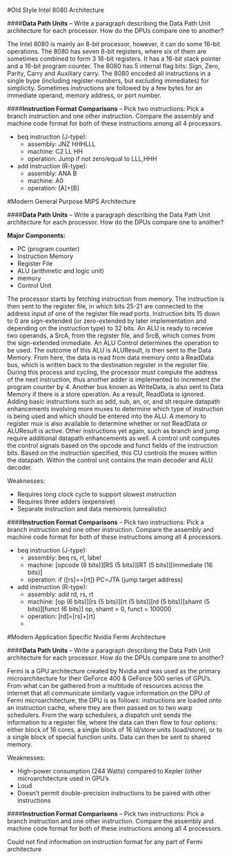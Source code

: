 #Old Style Intel 8080 Architecture

####**Data Path Units** – Write a paragraph describing the Data Path Unit architecture for each processor. How do the DPUs compare one to another?

The Intel 8080 is mainly an 8-bit processor, however, it can do some 16-bit operations. The 8080 has seven 8-bit registers, where six of them are sometimes combined to form 3 16-bit registers. It has a 16-bit stack pointer and a 16-bit program counter. The 8080 has 5 internal flag bits: Sign, Zero, Parity, Carry and Auxiliary carry. The 8080 encoded all instructions in a single bype (including register-numbers, but excluding immediates) for simplicity. Sometimes instructions are followed by a few bytes for an immediate operand, memory address, or port number. 

####**Instruction Format Comparisons** – Pick two instructions: Pick a branch instruction and one other instruction. Compare the assembly and machine code format for both of these instructions among all 4 processors.

* beq instruction (J-type): 
  * assembly:  JNZ HHHLLL
  * machine:   C2 LL HH
  * operation: Jump if not zero/equal to LLL,HHH
* add instruction (R-type):
  * assembly:  ANA B
  * machine:   A0
  * operation: [A]+[B]


#Modern General Purpose MIPS Architecture

####**Data Path Units** – Write a paragraph describing the Data Path Unit architecture for each processor. How do the DPUs compare one to another?

**Major Components:**
  * PC (program counter)
  * Instruction Memory
  * Register File
  * ALU (arithmetic and logic unit)
  * memory
  * Control Unit

The processor starts by fetching instruction from memory. The instruction is then sent to the register file, in which bits 25-21 are connected to the address input of one of the register file read ports. Instruction bits 15 down to 0 are sign-extended (or zero-extended by later implementation and depending on the instruction type) to 32 bits. An ALU is ready to receive two operands, a SrcA, from the register file, and SrcB, which comes from the sign-extended immediate. An ALU Control determines the operation to be used. The outcome of this ALU is ALUResult, is then sent to the Data Memory. From here, the data is read from data memory onto a ReadData bus, which is written back to the destination register in the register file. During this process and cycling, the processor must compute the address of the next instruction, thus another adder is implemented to increment the program counter by 4. Another bus known as WriteData, is also sent to Data Memory if there is a store operation. As a result, ReadData is ignored. Adding basic instructions such as add, sub, an, or, and slt require datapath enhancements involving more muxes to determine which type of instruction is being used and which should be entered into the ALU. A memory to register mux is also available to determine whether or not ReadData or ALUResult is active. Other instructions yet again, such as branch and jump require additional datapath enhancements as well. A control unit computes the control signals based on the opcode and funct fields of the instruction bits. Based on the instruction specified, this CU controls the muxes within the datapath. Within the control unit contains the main decoder and ALU decoder. 

Weaknesses: 
  * Requires long clock cycle to support slowest instruction
  * Requires three adders (expensive)
  * Separate instruction and data memoreis (unrealistic)

####**Instruction Format Comparisons** – Pick two instructions: Pick a branch instruction and one other instruction. Compare the assembly and machine code format for both of these instructions among all 4 processors.

* beq instruction (J-type): 
  * assembly:  beq rs, rt, label
  * machine:   [opcode (6 bits)][RS (5 bits)][RT (5 bits)][immediate (16 bits)]
  * operation: if ([rs]==[rt]) PC=JTA (jump target address)
* add instruction (R-type):
  * assembly:  add rd, rs, rt 
  * machine:   [op (6 bits)][rs (5 bits)][rt (5 bits)][rd (5 bits)][shamt (5 bits)][funct (6 bits)]
						op, shamt = 0, funct = 100000
  * operation: [rd]=[rs]+[rt]
  * 
  

#Modern Application Specific Nvidia Fermi Architecture

####**Data Path Units** – Write a paragraph describing the Data Path Unit architecture for each processor. How do the DPUs compare one to another?

Fermi is a GPU architecture created by Nvidia and was used as the primary microarchitecture for their GeForce 400 & GeForce 500 series of GPU’s. From what can be gathered from a multitude of resources across the internet that all communicate similarly vague information on the DPU of Fermi microarchitecture, the DPU is as follows: instructions are loaded onto an instruction cache, where they are then passed on to two warp schedulers. From the warp schedulers, a dispatch unit sends the information to a register file, where the data can then flow to four options: either block of 16 cores, a single block of 16 ld/store units (load/store), or to a single block of special function units. Data can then be sent to shared memory.

Weaknesses:
  * High-power consumption (244 Watts) compared to Kepler (other microarchitecture used in GPU’s
  * Loud
  * Doesn’t permit double-precision instructions to be paired with other instructions


####**Instruction Format Comparisons** – Pick two instructions: Pick a branch instruction and one other instruction. Compare the assembly and machine code format for both of these instructions among all 4 processors.

Could not find information on instruction format for any part of Fermi architecture
